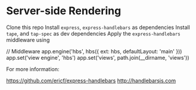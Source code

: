 # Server-side Rendering

Clone this repo
Install `express`, `express-handlebars` as dependencies
Install `tape`, and `tap-spec` as dev dependencies
Apply the `express-handlebars` middleware using

  // Middleware
  app.engine('hbs', hbs({
      ext: hbs,
      defaultLayout: 'main'
    }))
  app.set('view engine', 'hbs')
  app.set('views', path.join(__dirname, 'views'))





For more information:

https://github.com/ericf/express-handlebars
http://handlebarsjs.com
